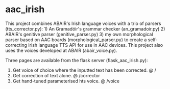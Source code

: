 # aac_irish

This project combines ABAIR's Irish language voices with a trio of parsers (tts_corrector.py):
    1) An Gramadóir's grammar checker (an_gramadoir.py)
    2) ABAIR's genitive parser (genitive_parser.py)
    3) my own morphological parser based on AAC boards (morphological_parser.py)
    to create a self-correcting Irish language TTS API for use in AAC devices. 
This project also uses the voices developed at ABAIR (abair_voice.py).

Three pages are available from the flask server (flask_aac_irish.py):
1) Get voice of choice where the inputted text has been corrected. @ /
2) Get correction of text alone.    @ /corrector
3) Get hand-tuned parameterised hts voice. @ /voice